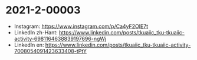 # 2021-2-00003

* Instagram: https://www.instagram.com/p/Ca4yF2OlE7t
* LinkedIn zh-Hant: https://www.linkedin.com/posts/tkuaiic_tku-tkuaiic-activity-6981164638839197696-ngWj
* LinkedIn en: https://www.linkedin.com/posts/tkuaiic_tku-tkuaiic-activity-7008054091423633408-tPtY
